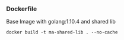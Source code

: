 ### Dockerfile

Base Image with golang:1.10.4 and shared lib 

```
docker build -t ma-shared-lib . --no-cache
```
